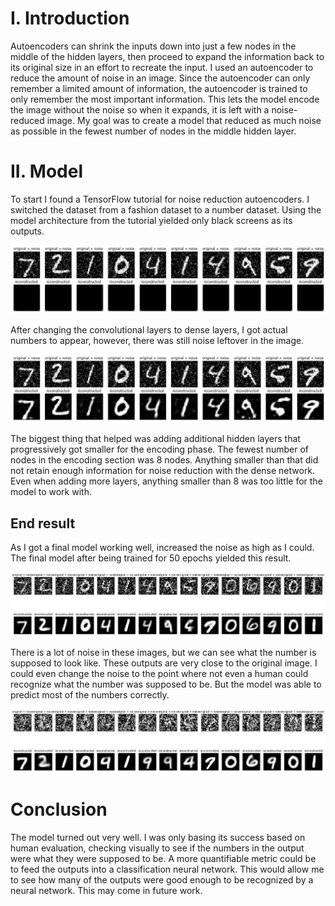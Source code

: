 # I.	Introduction
Autoencoders can shrink the inputs down into just a few nodes in the middle of the hidden layers, then proceed to expand the information back to its original size in an effort to recreate the input. I used an autoencoder to reduce the amount of noise in an image. Since the autoencoder can only remember a limited amount of information, the autoencoder is trained to only remember the most important information. This lets the model encode the image without the noise so when it expands, it is left with a noise-reduced image. My goal was to create a model that reduced as much noise as possible in the fewest number of nodes in the middle hidden layer.

# II.	Model
To start I found a TensorFlow tutorial for noise reduction autoencoders. I switched the dataset from a fashion dataset to a number dataset. Using the model architecture from the tutorial yielded only black screens as its outputs.
 
![first output](/assets/not_working.png)
 
After changing the convolutional layers to dense layers, I got actual numbers to appear, however, there was still noise leftover in the image.
 
![second output](/assets/better.png)
  
The biggest thing that helped was adding additional hidden layers that progressively got smaller for the encoding phase. The fewest number of nodes in the encoding section was 8 nodes. Anything smaller than that did not retain enough information for noise reduction with the dense network. Even when adding more layers, anything smaller than 8 was too little for the model to work with.

## End result
As I got a final model working well, increased the noise as high as I could. The final model after being trained for 50 epochs yielded this result.
 
![final output](/assets/50_epochs.png)
  
There is a lot of noise in these images, but we can see what the number is supposed to look like. These outputs are very close to the original image. I could even change the noise to the point where not even a human could recognize what the number was supposed to be. But the model was able to predict most of the numbers correctly.
 
![extra noise output](/assets/extra_noise.png)

# Conclusion 
The model turned out very well. I was only basing its success based on human evaluation, checking visually to see if the numbers in the output were what they were supposed to be. A more quantifiable metric could be to feed the outputs into a classification neural network. This would allow me to see how many of the outputs were good enough to be recognized by a neural network. This may come in future work.
